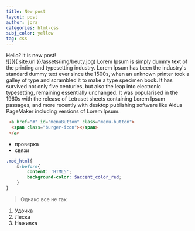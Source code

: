 ```yaml
---
title: New post
layout: post
author: jora
categories: html-css
subj_color: yellow
tag: css
---
```


Hello? it is new post!  
![]({{ site.url }}/assets/img/beuty.jpg)
Lorem Ipsum is simply dummy text of the printing and typesetting industry. Lorem Ipsum has been the industry's standard dummy text ever since the 1500s, when an unknown printer took a galley of type and scrambled it to make a type specimen book. It has survived not only five centuries, but also the leap into electronic typesetting, remaining essentially unchanged. It was popularised in the 1960s with the release of Letraset sheets containing Lorem Ipsum passages, and more recently with desktop publishing software like Aldus PageMaker including versions of Lorem Ipsum.

~~~ html 
 <a href="#" id="menuButton" class="menu-button">
  <span class="burger-icon"></span>
 </a>
~~~
* проверка
* связи

~~~ scss
.mod_html{
    &:before{
        content: 'HTML5';
        background-color: $accent_color_red;
    }
}
~~~
> Однако все не так

1. Удочка
2. Леска
3. Наживка